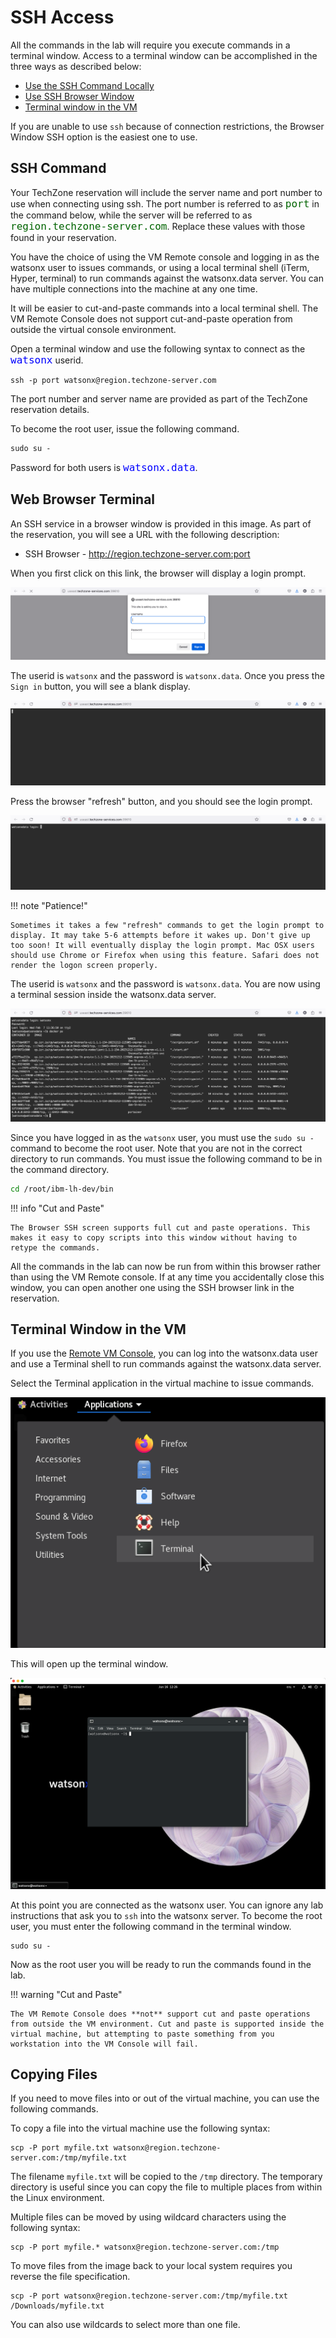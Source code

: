 # SSH Access

All the commands in the lab will require you execute commands in a terminal window. Access to a terminal window can be accomplished in the three ways as described below:

* [Use the SSH Command Locally](#ssh-command)
* [Use SSH Browser Window](#web-browser-terminal)
* [Terminal window in the VM](#terminal-window-in-the-vm)

If you are unable to use `ssh` because of connection restrictions, the Browser Window SSH option is the easiest one to use.

## SSH Command

Your TechZone reservation will include the server name and port number to use when connecting using ssh. The port number is referred to as <tt style="font-size: large; color: darkgreen;">port</tt> in the command below, while the server will be referred to as <tt style="font-size: large; color: darkgreen;">region.techzone-server.com</tt>. Replace these values with those found in your reservation.

You have the choice of using the VM Remote console and logging in as the watsonx user to issues commands, or using a local terminal shell (iTerm, Hyper, terminal) to run commands against the watsonx.data server. You can have multiple connections into the machine at any one time. 

It will be easier to cut-and-paste commands into a local terminal shell. The VM Remote Console does not support cut-and-paste operation from outside the virtual console environment.

Open a terminal window and use the following syntax to connect as the <code style="font-size: medium;color:blue;">watsonx</code> userid.

```
ssh -p port watsonx@region.techzone-server.com
```

The port number and server name are provided as part of the TechZone reservation details.

To become the root user, issue the following command.
```
sudo su -
```
Password for both users is <code style="color:blue;font-size:medium;">watsonx.data</code>.

## Web Browser Terminal

An SSH service in a browser window is provided in this image. As part of the reservation, you will see a URL with the following description:

 * SSH Browser - http://region.techzone-server.com:port

When you first click on this link, the browser will display a login prompt.

![Browser](wxd-images/watsonx-ssh-browser-url.png)

The userid is `watsonx` and the password is `watsonx.data`. Once you press the `Sign in` button, you will see a blank display.

![Browser](wxd-images/watsonx-ssh-browser-blank.png)

Press the browser "refresh" button, and you should see the login prompt.

![Browser](wxd-images/watsonx-ssh-browser-login.png)

!!! note "Patience!"

    Sometimes it takes a few "refresh" commands to get the login prompt to display. It may take 5-6 attempts before it wakes up. Don't give up too soon! It will eventually display the login prompt. Mac OSX users should use Chrome or Firefox when using this feature. Safari does not render the logon screen properly.

The userid is `watsonx` and the password is `watsonx.data`. You are now using a terminal session inside the watsonx.data server. 

![Browser](wxd-images/watsonx-ssh-browser-example.png)

Since you have logged in as the `watsonx` user, you must use the `sudo su -` command to become the root user. Note that you are not in the correct directory to run commands. You must issue the following command to be in the command directory.

```bash
cd /root/ibm-lh-dev/bin
```
!!! info "Cut and Paste"

    The Browser SSH screen supports full cut and paste operations. This makes it easy to copy scripts into this window without having to retype the commands.

All the commands in the lab can now be run from within this browser rather than using the VM Remote console. If at any time you accidentally close this window, you can open another one using the SSH browser link in the reservation.

## Terminal Window in the VM

If you use the [Remote VM Console](wxd-reference-vnc.md), you can log into the watsonx.data user and use a Terminal shell to run commands against the watsonx.data server. 

Select the Terminal application in the virtual machine to issue commands. 

![Browser](wxd-images/terminal-vmware-command.png)

This will open up the terminal window.

![Browser](wxd-images/terminal-vmware.png)

At this point you are connected as the watsonx user. You can ignore any lab instructions that ask you to `ssh` into the watsonx server. To become the root user, you must enter the following command in the terminal window.
```
sudo su -
```

Now as the root user you will be ready to run the commands found in the lab.

!!! warning "Cut and Paste"

    The VM Remote Console does **not** support cut and paste operations from outside the VM environment. Cut and paste is supported inside the virtual machine, but attempting to paste something from you workstation into the VM Console will fail.

## Copying Files

If you need to move files into or out of the virtual machine, you can use the following commands.

To copy a file into the virtual machine use the following syntax:

```
scp -P port myfile.txt watsonx@region.techzone-server.com:/tmp/myfile.txt
```

The filename `myfile.txt` will be copied to the `/tmp` directory. The temporary directory is useful since you can copy the file to multiple places from within the Linux environment.

Multiple files can be moved by using wildcard characters using the following syntax:

```
scp -P port myfile.* watsonx@region.techzone-server.com:/tmp
```

To move files from the image back to your local system requires you reverse the file specification.

```
scp -P port watsonx@region.techzone-server.com:/tmp/myfile.txt /Downloads/myfile.txt
```

You can also use wildcards to select more than one file.